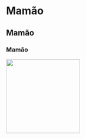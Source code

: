 # Mamão
## Mamão
### Mamão
<img src= "https://github.com/Helen-santos-web/teste-workshop/assets/147440794/f896597f-f7fb-4789-8390-78abeb8cf81d" width="200px" heigth= "200px">
